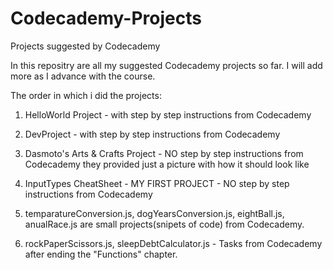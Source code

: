 # Codecademy-Projects
 Projects suggested by Codecademy

In this repositry are all my suggested Codecademy projects so far. 
I will add more as I advance with the course.

The order in which i did the projects:
1. HelloWorld Project - with step by step instructions from Codecademy

2. DevProject - with step by step instructions from Codecademy

3. Dasmoto's Arts & Crafts Project - NO step by step instructions from Codecademy they provided just a picture with how it should look like

4. InputTypes CheatSheet - MY FIRST PROJECT - NO step by step instructions from Codecademy

5. temparatureConversion.js, dogYearsConversion.js, eightBall.js, anualRace.js are small projects(snipets of code) from Codecademy.

6. rockPaperScissors.js, sleepDebtCalculator.js - Tasks from Codecademy after ending the "Functions" chapter.
